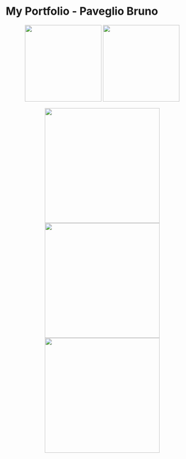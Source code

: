# My Portfolio - Paveglio Bruno

<p align="center">
  <img height="200" src="https://res.cloudinary.com/dlexbrcrv/image/upload/v1623695931/Proyects/Portfolio/P-2_sqribl.png" />
   <img height="200" src="https://res.cloudinary.com/dlexbrcrv/image/upload/v1623695932/Proyects/Portfolio/P-1_sudmtl.png" />
</p>
<p align="center">
   <img height="300" src="https://res.cloudinary.com/dlexbrcrv/image/upload/v1623855255/Proyects/Portfolio/P-3_xx3al7.png" />
   <img height="300" src="https://res.cloudinary.com/dlexbrcrv/image/upload/v1623855255/Proyects/Portfolio/P-4_uhbwkv.png" />
   <img height="300" src="https://res.cloudinary.com/dlexbrcrv/image/upload/v1623855255/Proyects/Portfolio/P-5_atdcwi.png" />
</p>
